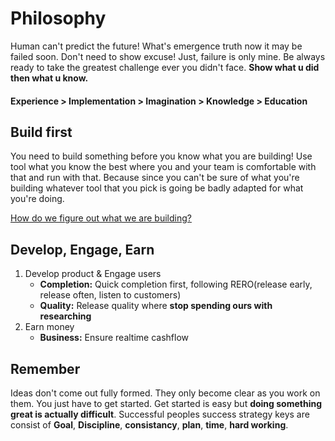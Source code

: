 # Philosophy
Human can't predict the future! What's emergence truth now it may be failed soon. Don't need to show excuse! Just, failure is only mine. Be always ready to take the greatest challenge ever you didn't face. **Show what u did then what u know.**
#### Experience > Implementation > Imagination > Knowledge > Education ####

Build first
-----------
You need to build something before you know what you are building! Use tool what you know the best where you and your team is comfortable with that and run with that. Because since you can't be sure of what you're building whatever tool that you pick is going be badly adapted for what you're doing. 

[How do we figure out what we are building?](https://www.youtube.com/watch?v=DFP6UDgVJtE)

Develop, Engage, Earn
---------------------
1. Develop product & Engage users 
   - **Completion:** Quick completion first, following RERO(release early, release often, listen to customers)
   - **Quality:** Release quality where **stop spending ours with researching**
4. Earn money
   - **Business:** Ensure realtime cashflow

Remember
--------
Ideas don't come out fully formed. They only become clear as you work on them. You just have to get started. Get started is easy but **doing something great is actually difficult**. Successful peoples success strategy keys are  consist of **Goal**, **Discipline**, **consistancy**, **plan**, **time**, **hard working**.
